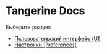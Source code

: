 # Tangerine Docs
Выберите раздел:
* [Пользовательский интерфейс (UI)](@UI)
* [Настройки (Preferences)](@Prefs)
